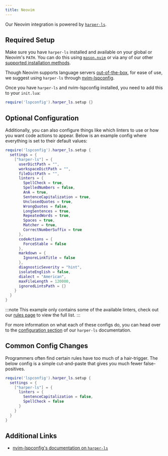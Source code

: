 ```yaml
---
title: Neovim
---
```


Our Neovim integration is powered by [`harper-ls`](./language-server).

## Required Setup

Make sure you have `harper-ls` installed and available on your global or Neovim's `PATH`. You can do this using [`mason.nvim`](https://mason-registry.dev/registry/list?search=harper-ls) or via any of our other [supported installation methods](./language-server#Installation).

Though Neovim supports language servers [out-of-the-box](https://neovim.io/doc/user/lsp.html), for ease of use, we suggest using `harper-ls` through [nvim-lspconfig](https://github.com/neovim/nvim-lspconfig).

Once you have `harper-ls` and nvim-lspconfig installed, you need to add this to your `init.lua`:

```lua title=init.lua
require('lspconfig').harper_ls.setup {}
```

## Optional Configuration

Additionally, you can also configure things like which linters to use or how you want code actions to appear. Below is an example config where everything is set to their default values:

```lua title=init.lua
require('lspconfig').harper_ls.setup {
  settings = {
    ["harper-ls"] = {
      userDictPath = "",
      workspaceDictPath = "",
      fileDictPath = "",
      linters = {
        SpellCheck = true,
        SpelledNumbers = false,
        AnA = true,
        SentenceCapitalization = true,
        UnclosedQuotes = true,
        WrongQuotes = false,
        LongSentences = true,
        RepeatedWords = true,
        Spaces = true,
        Matcher = true,
        CorrectNumberSuffix = true
      },
      codeActions = {
        ForceStable = false
      },
      markdown = {
        IgnoreLinkTitle = false
      },
      diagnosticSeverity = "hint",
      isolateEnglish = false,
      dialect = "American",
      maxFileLength = 120000,
      ignoredLintsPath = {}
    }
  }
}
```

:::note
This example only contains some of the available linters, check out our [rules page](../rules) to view the full list.
:::

For more information on what each of these configs do, you can head over to the [configuration section](./language-server#Configuration) of our `harper-ls` documentation.

## Common Config Changes

Programmers often find certain rules have too much of a hair-trigger.
The below config is a simple cut-and-paste that gives you much fewer false-positives.

```lua title=init.lua
require('lspconfig').harper_ls.setup {
  settings = {
    ["harper-ls"] = {
      linters = {
        SentenceCapitalization = false,
        SpellCheck = false
      }
    }
  }
}
```

## Additional Links

- [nvim-lspconfig's documentation on `harper-ls`](https://github.com/neovim/nvim-lspconfig/blob/master/doc/configs.md#harper_ls)
